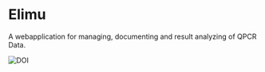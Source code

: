 # Elimu

A webapplication for managing, documenting and result analyzing of QPCR Data.

![DOI](https://zenodo.org/badge/176153986.svg)
